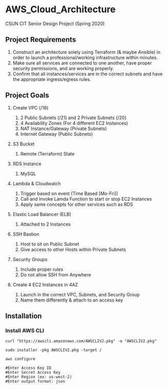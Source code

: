 # AWS_Cloud_Architecture
CSUN CIT Senior Design Project (Spring 2020)

## Project Requirements
1. Construct an architecture solely using Terraform (& maybe Ansible) in order to launch a professional/working infrastructure within minutes.
2. Make sure all services are connected to one another, have proper security permissions, and are working properly.
3. Confirm that all instances/services are in the correct subnets and have the appropriate ingress/egress rules.

## Project Goals
1. Create VPC (/16) 
    1. 2 Public Subnets (/21) and 2 Private Subnets (/20)
    2. 4 Availability Zones (For 4 different EC2 Instances)
    3. NAT Instance/Gateway (Private Subnets)
    4. Internet Gateway (Public Subnets)

2. S3 Bucket
    1. Remote (Terraform) State

3. RDS Instance
    1. MySQL

4. Lambda & Cloudwatch
    1. Trigger based on event (Time Based [Mo-Fri])
    2. Call and Invoke Lamda Function to start or stop EC2 Instances
    3. Apply same concepts for other services such as RDS
    
5. Elastic Load Balancer (ELB)
    1. Attached to 2 Instances
    
6. SSH Bastion
    1. Host to sit on Public Subnet
    2. Give access to other Hosts within Private Subnets
    
7. Security Groups
    1. Include proper rules
    2. Do not allow SSH from Anywhere

8. Create 4 EC2 Instances in 4AZ
    1. Launch in the correct VPC, Subnets, and Security Group
    2. Name them differently & attach to an access key 

## Installation

### Install AWS CLI
```
curl "https://awscli.amazonaws.com/AWSCLIV2.pkg" -o "AWSCLIV2.pkg"

sudo installer -pkg AWSCLIV2.pkg -target /

aws configure

#Enter Access Key ID
#Enter Secret Access Key
#Enter Region (ex: us-west-2)
#Enter output format: json
```


